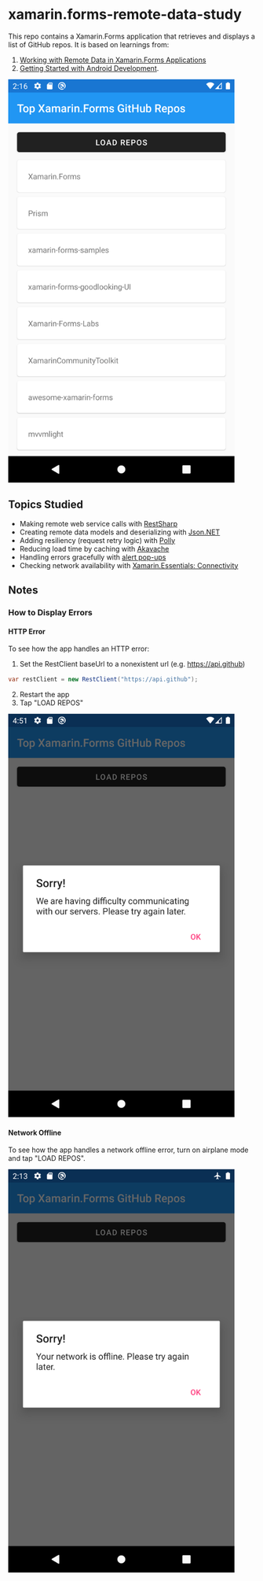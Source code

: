 # xamarin.forms-remote-data-study

This repo contains a Xamarin.Forms application that retrieves and displays a list of GitHub repos. It is based on learnings from:

1. [Working with Remote Data in Xamarin.Forms Applications](https://www.pluralsight.com/courses/remote-data-xamarin-forms-applications)
2. [Getting Started with Android Development](https://www.pluralsight.com/courses/getting-started-android-development).

<img src="img/app-screenshot.png" height="820" />

## Topics Studied

- Making remote web service calls with [RestSharp](https://restsharp.dev)
- Creating remote data models and deserializing with [Json.NET](https://www.newtonsoft.com/json)
- Adding resiliency (request retry logic) with [Polly](https://github.com/App-vNext/Polly)
- Reducing load time by caching with [Akavache](https://github.com/reactiveui/Akavache)
- Handling errors gracefully with [alert pop-ups](https://docs.microsoft.com/en-us/xamarin/xamarin-forms/user-interface/pop-ups)
- Checking network availability with [Xamarin.Essentials: Connectivity](https://docs.microsoft.com/en-us/xamarin/essentials/connectivity?tabs=android)

## Notes

### How to Display Errors

#### HTTP Error

To see how the app handles an HTTP error:

1. Set the RestClient baseUrl to a nonexistent url (e.g. https://api.github)

```c#
var restClient = new RestClient("https://api.github");
```

2. Restart the app
3. Tap "LOAD REPOS"

<img src="img/http-error.png" height="820" />

#### Network Offline

To see how the app handles a network offline error, turn on airplane mode and tap "LOAD REPOS".

<img src="img/network-offline.png" height="820" />
